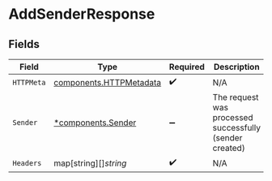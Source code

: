 # AddSenderResponse


## Fields

| Field                                                              | Type                                                               | Required                                                           | Description                                                        |
| ------------------------------------------------------------------ | ------------------------------------------------------------------ | ------------------------------------------------------------------ | ------------------------------------------------------------------ |
| `HTTPMeta`                                                         | [components.HTTPMetadata](../../models/components/httpmetadata.md) | :heavy_check_mark:                                                 | N/A                                                                |
| `Sender`                                                           | [*components.Sender](../../models/components/sender.md)            | :heavy_minus_sign:                                                 | The request was processed successfully (sender created)            |
| `Headers`                                                          | map[string][]*string*                                              | :heavy_check_mark:                                                 | N/A                                                                |